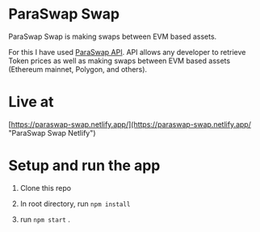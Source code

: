 # ParaSwap Swap

ParaSwap Swap is making swaps between EVM based assets.

For this I have used [ParaSwap API](https://developers.paraswap.network/api/list-all-tokens "ParaSwap API"). API allows any developer to retrieve Token prices as well as making swaps between EVM based assets (Ethereum mainnet, Polygon, and others).

# Live at

[https://paraswap-swap.netlify.app/](https://paraswap-swap.netlify.app/ "ParaSwap Swap Netlify")

# Setup and run the app

1. Clone this repo

2. In root directory, run `npm install`<br />

2. run `npm start` .<br />
